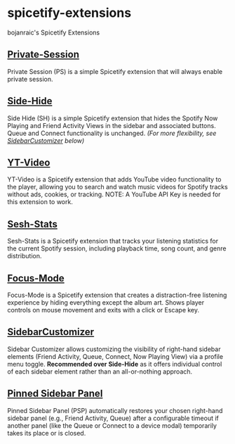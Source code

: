 # spicetify-extensions
bojanraic's Spicetify Extensions

## [Private-Session](./private-session/README.md)

Private Session (PS) is a simple Spicetify extension that will always enable private session.

## [Side-Hide](./side-hide/README.md)

Side Hide (SH) is a simple Spicetify extension that hides the Spotify Now Playing and Friend Activity Views in the sidebar and associated buttons. Queue and Connect functionality is unchanged. *(For more flexibility, see [SidebarCustomizer](#sidebarcustomizer) below)*

## [YT-Video](./yt-video/README.md)

YT-Video is a Spicetify extension that adds YouTube video functionality to the player, allowing you to search and watch music videos for Spotify tracks without ads, cookies, or tracking. 
NOTE: A YouTube API Key is needed for this extension to work. 

## [Sesh-Stats](./sesh-stats/README.md)

Sesh-Stats is a Spicetify extension that tracks your listening statistics for the current Spotify session, including playback time, song count, and genre distribution. 

## [Focus-Mode](./focus-mode/README.md)

Focus-Mode is a Spicetify extension that creates a distraction-free listening experience by hiding everything except the album art. Shows player controls on mouse movement and exits with a click or Escape key. 

## [SidebarCustomizer](./sidebar-customizer/README.md)

Sidebar Customizer allows customizing the visibility of right-hand sidebar elements (Friend Activity, Queue, Connect, Now Playing View) via a profile menu toggle. **Recommended over Side-Hide** as it offers individual control of each sidebar element rather than an all-or-nothing approach. 

## [Pinned Sidebar Panel](./pinned-sidebar-panel/README.md)

Pinned Sidebar Panel (PSP) automatically restores your chosen right-hand sidebar panel (e.g., Friend Activity, Queue) after a configurable timeout if another panel (like the Queue or Connect to a device modal) temporarily takes its place or is closed. 